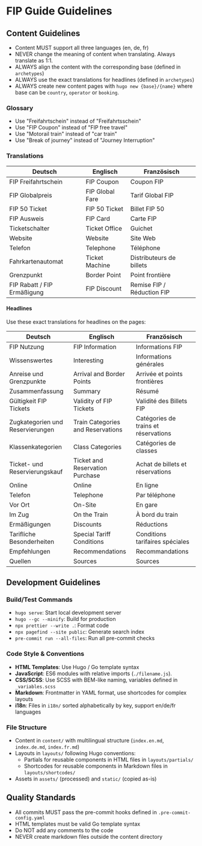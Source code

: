 # FIP Guide Guidelines

## Content Guidelines

- Content MUST support all three languages (en, de, fr)
- NEVER change the meaning of content when translating. Always translate as 1:1.
- ALWAYS align the content with the corresponding base (defined in `archetypes`)
- ALWAYS use the exact translations for headlines (defined in `archetypes`)
- ALWAYS create new content pages with `hugo new {base}/{name}` where base can be `country`, `operator` or `booking`.

### Glossary

- Use "Freifahrtschein" instead of "Freifahrtsschein"
- Use "FIP Coupon" instead of "FIP free travel"
- Use "Motorail train" instead of "car train"
- Use "Break of journey" instead of "Journey Interruption"

### Translations

| Deutsch                      | Englisch                  | Französisch                         |
| ---------------------------- | ------------------------- | ----------------------------------- |
| FIP Freifahrtschein          | FIP Coupon                | Coupon FIP                          |
| FIP Globalpreis              | FIP Global Fare           | Tarif Global FIP                    |
| FIP 50 Ticket                | FIP 50 Ticket             | Billet FIP 50                       |
| FIP Ausweis                  | FIP Card                  | Carte FIP                           |
| <operator> Ticketschalter    | <operator> Ticket Office  | Guichet <operator>                  |
| <operator> Website           | <operator> Website        | Site Web <operator>                 |
| <operator> Telefon           | <operator> Telephone      | Téléphone <operator>                |
| <operator> Fahrkartenautomat | <operator> Ticket Machine | Distributeurs de billets <operator> |
| Grenzpunkt                   | Border Point              | Point frontière                     |
| FIP Rabatt / FIP Ermäßigung  | FIP Discount              | Remise FIP / Réduction FIP          |

#### Headlines

Use these exact translations for headlines on the pages:

| Deutsch                          | Englisch                          | Französisch                          |
| -------------------------------- | --------------------------------- | ------------------------------------ |
| FIP Nutzung                      | FIP Information                   | Informations FIP                     |
| Wissenswertes                    | Interesting                       | Informations générales               |
| Anreise und Grenzpunkte          | Arrival and Border Points         | Arrivée et points frontières         |
| Zusammenfassung                  | Summary                           | Résumé                               |
| Gültigkeit FIP Tickets           | Validity of FIP Tickets           | Validité des Billets FIP             |
| Zugkategorien und Reservierungen | Train Categories and Reservations | Catégories de trains et réservations |
| Klassenkategorien                | Class Categories                  | Catégories de classes                |
| Ticket- und Reservierungskauf    | Ticket and Reservation Purchase   | Achat de billets et réservations     |
| Online                           | Online                            | En ligne                             |
| Telefon                          | Telephone                         | Par téléphone                        |
| Vor Ort                          | On-Site                           | En gare                              |
| Im Zug                           | On the Train                      | À bord du train                      |
| Ermäßigungen                     | Discounts                         | Réductions                           |
| Tarifliche Besonderheiten        | Special Tariff Conditions         | Conditions tarifaires spéciales      |
| Empfehlungen                     | Recommendations                   | Recommandations                      |
| Quellen                          | Sources                           | Sources                              |

## Development Guidelines

### Build/Test Commands

- `hugo serve`: Start local development server
- `hugo --gc --minify`: Build for production
- `npx prettier --write .`: Format code
- `npx pagefind --site public`: Generate search index
- `pre-commit run --all-files`: Run all pre-commit checks

### Code Style & Conventions

- **HTML Templates**: Use Hugo / Go template syntax
- **JavaScript**: ES6 modules with relative imports (`./filename.js`).
- **CSS/SCSS**: Use SCSS with BEM-like naming, variables defined in `_variables.scss`
- **Markdown**: Frontmatter in YAML format, use shortcodes for complex layouts
- **i18n**: Files in `i18n/` sorted alphabetically by key, support en/de/fr languages

### File Structure

- Content in `content/` with multilingual structure (`index.en.md`, `index.de.md`, `index.fr.md`)
- Layouts in `layouts/` following Hugo conventions:
  - Partials for reusable components in HTML files in `layouts/partials/`
  - Shortcodes for reusable components in Markdown files in `layouts/shortcodes/`
- Assets in `assets/` (processed) and `static/` (copied as-is)

## Quality Standards

- All commits MUST pass the pre-commit hooks defined in `.pre-commit-config.yaml`
- HTML templates must be valid Go template syntax
- Do NOT add any comments to the code
- NEVER create markdown files outside the content directory
